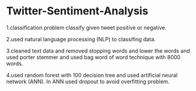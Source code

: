 # Twitter-Sentiment-Analysis
1.classification problem classify given tweet positive or negative.

2.used natural language processing (NLP) to classifing data.

3.cleaned text data and removed stopping words and lower the words and used porter stemmer and used bag word of word technique with 8000 words.

4.used random forest with 100 decision tree and used artificial neural network (ANN). In ANN used dropout to avoid overfitting problem.
